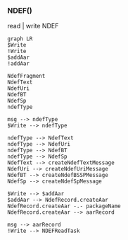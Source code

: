 



### NDEF()
read | write NDEF
``` mermaid
graph LR
$Write
!Write
$addAar
!addAar

NdefFragment
NdefText
NdefUri
NdefBT
NdefSp
ndefType

msg --> ndefType
$Write --> ndefType

ndefType --> NdefText
ndefType --> NdefUri
ndefType --> NdefBT
ndefType --> NdefSp
NdefText --> createNdefTextMessage
NdefUri --> createNdefUriMessage
NdefBT --> createNdefBSSPMessage
NdefSp --> createNdefSpMessage

$Write --> $addAar
$addAar --> NdefRecord.createAar
NdefRecord.createAar -.- packageName
NdefRecord.createAar --> aarRecord

msg --> aarRecord
!Write --> NDEFReadTask




```
```kotlin

```
<!--stackedit_data:
eyJoaXN0b3J5IjpbLTE2NTE4NTc3MjAsLTgyODU1NjMzXX0=
-->